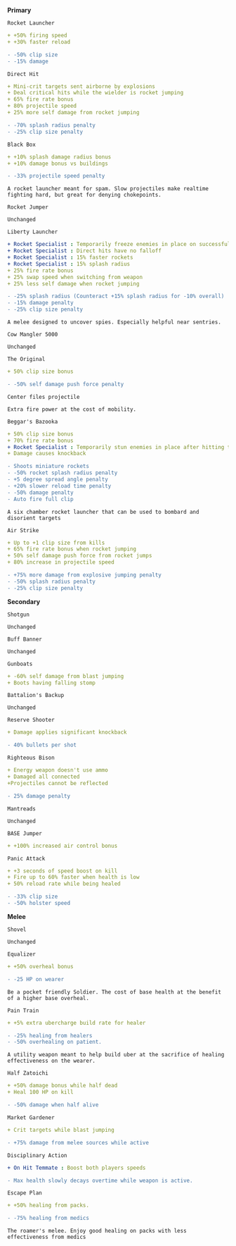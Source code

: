 __**Primary**__


```fix
Rocket Launcher
```
```yaml
+ +50% firing speed
+ +30% faster reload
```
```diff
- -50% clip size
- -15% damage
```


```fix
Direct Hit
```
```yaml
+ Mini-crit targets sent airborne by explosions
+ Deal critical hits while the wielder is rocket jumping
+ 65% fire rate bonus
+ 80% projectile speed
+ 25% more self damage from rocket jumping
```
```diff
- -70% splash radius penalty
- -25% clip size penalty
```


```fix
Black Box
```
```yaml
+ +10% splash damage radius bonus
+ +10% damage bonus vs buildings
```
```diff
- -33% projectile speed penalty
```
```
A rocket launcher meant for spam. Slow projectiles make realtime fighting hard, but great for denying chokepoints.
```


```fix
Rocket Jumper
```
```
Unchanged
```


```fix
Liberty Launcher
```
```yaml
+ Rocket Specialist : Temporarily freeze enemies in place on successful impact
+ Rocket Specialist : Direct hits have no falloff
+ Rocket Specialist : 15% faster rockets
+ Rocket Specialist : 15% splash radius
+ 25% fire rate bonus
+ 25% swap speed when switching from weapon
+ 25% less self damage when rocket jumping

```
```diff
- -25% splash radius (Counteract +15% splash radius for -10% overall)
- -15% damage penalty
- -25% clip size penalty
```
```
A melee designed to uncover spies. Especially helpful near sentries.
```


```fix
Cow Mangler 5000
```
```
Unchanged
```


```fix
The Original
```
```yaml
+ 50% clip size bonus

```
```diff
- -50% self damage push force penalty
```
```
Center files projectile
```
```
Extra fire power at the cost of mobility.
```


```fix
Beggar's Bazooka
```
```yaml
+ 50% clip size bonus
+ 70% fire rate bonus
+ Rocket Specialist : Temporarily stun enemies in place after hitting them with a rocket.
+ Damage causes knockback
```
```diff
- Shoots miniature rockets
- -50% rocket splash radius penalty
- +5 degree spread angle penalty
- +20% slower reload time penalty
- -50% damage penalty
- Auto fire full clip
```

```
A six chamber rocket launcher that can be used to bombard and disorient targets
```


```fix
Air Strike
```
```yaml
+ Up to +1 clip size from kills
+ 65% fire rate bonus when rocket jumping
+ 50% self damage push force from rocket jumps
+ 80% increase in projectile speed
```
```diff
- +75% more damage from explosive jumping penalty
- -50% splash radius penalty
- -25% clip size penalty
```




__**Secondary**__


```fix
Shotgun
```
```
Unchanged
```


```fix
Buff Banner
```
```
Unchanged
```


```fix
Gunboats
```
```yaml
+ -60% self damage from blast jumping
+ Boots having falling stomp
```


```fix
Battalion's Backup
```
```
Unchanged
```


```fix
Reserve Shooter
```
```yaml
+ Damage applies significant knockback
```
```diff
- 40% bullets per shot
```


```fix
Righteous Bison
```
```yaml
+ Energy weapon doesn't use ammo
+ Damaged all connected
+Projectiles cannot be reflected
```
```diff
- 25% damage penalty
```


```fix
Mantreads
```
```
Unchanged
```


```fix
BASE Jumper
```
```yaml
+ +100% increased air control bonus
```


```fix
Panic Attack
```
```yaml
+ +3 seconds of speed boost on kill
+ Fire up to 60% faster when health is low
+ 50% reload rate while being healed
```

```diff
- -33% clip size
- -50% holster speed
```


__**Melee**__


```fix
Shovel
```
```
Unchanged
```


```fix
Equalizer
```
```yaml
+ +50% overheal bonus
```
```diff
- -25 HP on wearer
```
```
Be a pocket friendly Soldier. The cost of base health at the benefit of a higher base overheal.
```


```fix
Pain Train
```
```yaml
+ +5% extra ubercharge build rate for healer
```
```diff
- -25% healing from healers
- -50% overhealing on patient.
```
```
A utility weapon meant to help build uber at the sacrifice of healing effectiveness on the wearer.
```


```fix
Half Zatoichi
```
```yaml
+ +50% damage bonus while half dead
+ Heal 100 HP on kill
```
```diff
- -50% damage when half alive
```


```fix
Market Gardener
```
```yaml
+ Crit targets while blast jumping
```
```diff
- +75% damage from melee sources while active
```


```fix
Disciplinary Action
```
```yaml
+ On Hit Temmate : Boost both players speeds
```
```diff
- Max health slowly decays overtime while weapon is active.
```


```fix
Escape Plan
```
```yaml
+ +50% healing from packs.
```
```diff
- -75% healing from medics
```
```
The roamer's melee. Enjoy good healing on packs with less effectiveness from medics
```
